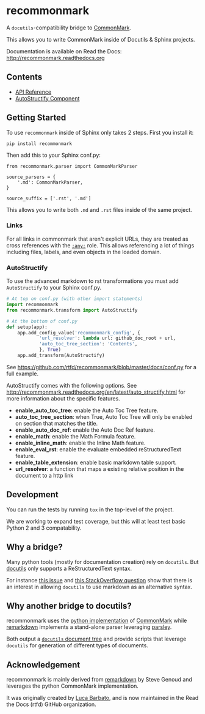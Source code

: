 # recommonmark

A `docutils`-compatibility bridge to [CommonMark][cm].

This allows you to write CommonMark inside of Docutils & Sphinx projects.

Documentation is available on Read the Docs: <http://recommonmark.readthedocs.org>

Contents
--------
* [API Reference](api_ref.md)
* [AutoStructify Component](auto_structify.md)

## Getting Started

To use `recommonmark` inside of Sphinx only takes 2 steps. 
First you install it:

```
pip install recommonmark 
```

Then add this to your Sphinx conf.py:

```
from recommonmark.parser import CommonMarkParser

source_parsers = {
    '.md': CommonMarkParser,
}

source_suffix = ['.rst', '.md']
```

This allows you to write both `.md` and `.rst` files inside of the same project.

### Links

For all links in commonmark that aren't explicit URLs, they are treated as cross references with the [`:any:`](http://www.sphinx-doc.org/en/stable/markup/inline.html#role-any) role. This allows referencing a lot of things including files, labels, and even objects in the loaded domain.

### AutoStructify

To use the advanced markdown to rst transformations you must add `AutoStructify` to your Sphinx conf.py.

```python
# At top on conf.py (with other import statements)
import recommonmark
from recommonmark.transform import AutoStructify

# At the bottom of conf.py
def setup(app):
    app.add_config_value('recommonmark_config', {
            'url_resolver': lambda url: github_doc_root + url,
            'auto_toc_tree_section': 'Contents',
            }, True)
    app.add_transform(AutoStructify)
```

See https://github.com/rtfd/recommonmark/blob/master/docs/conf.py for a full example.

AutoStructify comes with the following options. See http://recommonmark.readthedocs.org/en/latest/auto_structify.html for more information about the specific features.

* __enable_auto_toc_tree__: enable the Auto Toc Tree feature.
* __auto_toc_tree_section__: when True, Auto Toc Tree will only be enabled on section that matches the title.
* __enable_auto_doc_ref__: enable the Auto Doc Ref feature.
* __enable_math__: enable the Math Formula feature.
* __enable_inline_math__: enable the Inline Math feature.
* __enable_eval_rst__: enable the evaluate embedded reStructuredText feature.
* __enable_table_extension__: enable basic markdown table support.
* __url_resolver__: a function that maps a existing relative position in the document to a http link

## Development

You can run the tests by running `tox` in the top-level of the project.

We are working to expand test coverage,
but this will at least test basic Python 2 and 3 compatability.

## Why a bridge?

Many python tools (mostly for documentation creation) rely on `docutils`.
But [docutils][dc] only supports a ReStructuredText syntax.

For instance [this issue][sphinx-issue] and [this StackOverflow
question][so-question] show that there is an interest in allowing `docutils`
to use markdown as an alternative syntax.

## Why another bridge to docutils?

recommonmark uses the [python implementation][pcm] of [CommonMark][cm] while
[remarkdown][rmd] implements a stand-alone parser leveraging [parsley][prs].

Both output a [`docutils` document tree][dc] and provide scripts
that leverage `docutils` for generation of different types of documents.

## Acknowledgement

recommonmark is mainly derived from [remarkdown][rmd] by Steve Genoud and
leverages the python CommonMark implementation.

It was originally created by [Luca Barbato][lu-zero],
and is now maintained in the Read the Docs (rtfd) GitHub organization.

[cm]: http://commonmark.org
[pcm]: https://github.com/rtfd/CommonMark-py
[rmd]: https://github.com/sgenoud/remarkdown
[prs]: https://github.com/python-parsley/parsley
[lu-zero]: https://github.com/lu-zero

[dc]: http://docutils.sourceforge.net/docs/ref/doctree.html
[sphinx-issue]: https://bitbucket.org/birkenfeld/sphinx/issue/825/markdown-capable-sphinx
[so-question]: http://stackoverflow.com/questions/2471804/using-sphinx-with-markdown-instead-of-rst
